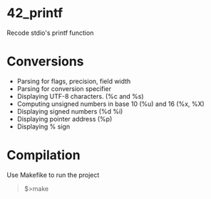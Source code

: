 # 42_printf

Recode stdio's printf function

# Conversions
- Parsing for flags, precision, field width
- Parsing for conversion specifier
- Displaying UTF-8 characters. (%c and %s)
- Computing unsigned numbers in base 10 (%u) and 16 (%x, %X)
- Displaying signed numbers (%d %i)
- Displaying pointer address (%p)
- Displaying % sign 

# Compilation
Use Makefike to run the project
> $>make
